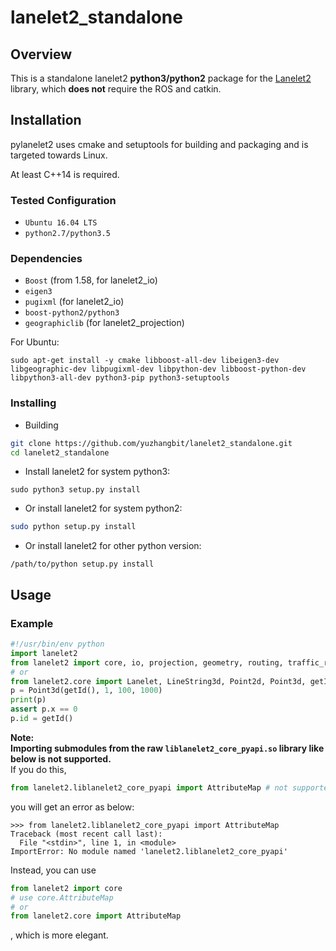 # lanelet2_standalone

## Overview
This is a standalone lanelet2 **python3/python2** package for the [Lanelet2](https://github.com/fzi-forschungszentrum-informatik/Lanelet2) library, which **does not** require the ROS and catkin.

## Installation
pylanelet2 uses cmake and setuptools for building and packaging and is targeted towards Linux.

At least C++14 is required.

### Tested Configuration
* `Ubuntu 16.04 LTS`
* `python2.7/python3.5`

### Dependencies
* `Boost` (from 1.58, for lanelet2_io)
* `eigen3`
* `pugixml` (for lanelet2_io)
* `boost-python2/python3`
* `geographiclib` (for lanelet2_projection)

For Ubuntu:
```shell
sudo apt-get install -y cmake libboost-all-dev libeigen3-dev libgeographic-dev libpugixml-dev libpython-dev libboost-python-dev libpython3-all-dev python3-pip python3-setuptools
```

### Installing
* Building
```bash
git clone https://github.com/yuzhangbit/lanelet2_standalone.git
cd lanelet2_standalone
```
* Install lanelet2 for system python3:
```shell
sudo python3 setup.py install
```
* Or install lanelet2 for system python2:
```bash
sudo python setup.py install
```
* Or install lanelet2 for other python version:
```
/path/to/python setup.py install
```

## Usage
### Example
```python
#!/usr/bin/env python
import lanelet2
from lanelet2 import core, io, projection, geometry, routing, traffic_rules
# or
from lanelet2.core import Lanelet, LineString3d, Point2d, Point3d, getId, LaneletMap, BoundingBox2d, BasicPoint2d
p = Point3d(getId(), 1, 100, 1000)
print(p)
assert p.x == 0
p.id = getId()
```

**Note:   
Importing submodules from the raw `liblanelet2_core_pyapi.so` library like below is not supported.**     
If you do this,
```python
from lanelet2.liblanelet2_core_pyapi import AttributeMap # not supported!!!
```
you will get an error as below:
```
>>> from lanelet2.liblanelet2_core_pyapi import AttributeMap
Traceback (most recent call last):
  File "<stdin>", line 1, in <module>
ImportError: No module named 'lanelet2.liblanelet2_core_pyapi'
```
Instead, you can use
```python
from lanelet2 import core
# use core.AttributeMap
# or
from lanelet2.core import AttributeMap
```
, which is more elegant.
